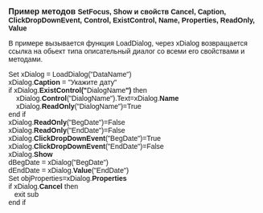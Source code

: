﻿<html>
<head>
<title>Диалоговое окно</title>
</head>

<body>

<p><strong><font size="3" face="Arial">Пример методов </font><font
face="Arial">SetFocus, Show и свойств Cancel, Caption, 
ClickDropDownEvent, Control, ExistControl, Name, Properties, ReadOnly, Value</font></strong></p>

<p><font face="Arial">В примере вызывается функция LoadDialog, через 
xDialog возвращается ссылка на обьект типа описательный диалог со всеми его 
свойствами и методами.</font></p>

<p><font face="Arial">Set xDialog = LoadDialog(&quot;DataName&quot;)<br>
xDialog.<strong>Caption</strong> = &quot;Укажите дату&quot;<br>
if xDialog.<strong>ExistControl(&quot;</strong>DialogName<strong>&quot;) </strong>then<br>
&nbsp;&nbsp;&nbsp; xDialog.<strong>Control</strong>(&quot;DialogName&quot;).Text=xDialog.<strong>Name</strong><br>
&nbsp;&nbsp;&nbsp; xDialog.<strong>ReadOnly</strong>(&quot;DialogName&quot;)=True<br>
end if<br>
xDialog.<strong>ReadOnly</strong>(&quot;BegDate&quot;)=False<br>
xDialog.<strong>ReadOnly</strong>(&quot;EndDate&quot;)=False<br>
xDialog.<strong>ClickDropDownEvent</strong>(&quot;BegDate&quot;)=True<br>
xDialog.<strong>ClickDropDownEvent</strong>(&quot;EndDate&quot;)=False<br>
xDialog.<strong>Show</strong><br>
dBegDate = xDialog(&quot;BegDate&quot;)<br>
dEndDate = xDialog.<strong>Value</strong>(&quot;EndDate&quot;)<br>
Set objProperties=xDialog.<strong>Properties</strong><br>
if xDialog.<strong>Cancel</strong> then<br>
&nbsp;&nbsp; exit sub<br>
end if&nbsp;&nbsp;&nbsp; <br>
</font></p>
</body>
</html>
